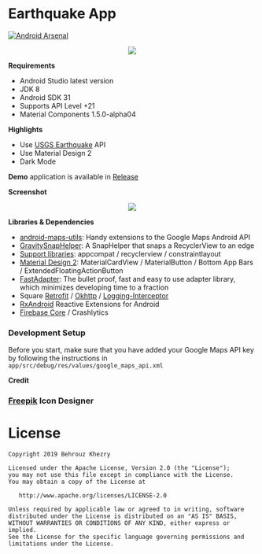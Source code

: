 # Earthquake App

[![Android Arsenal](https://img.shields.io/badge/Android%20Arsenal-Earthquake%20App-brightgreen.svg?style=flat)](https://android-arsenal.com/details/3/7911)

<p align="center"><img src="assets/screenshot-1.png" /></p>

**Requirements**
- Android Studio latest version
- JDK 8
- Android SDK 31
- Supports API Level +21
- Material Components 1.5.0-alpha04

**Highlights**
- Use [USGS Earthquake] API
- Use Material Design 2
- Dark Mode

**Demo** application is available in [Release]

**Screenshot**

<p align="center"><img src="assets/screenshot-2.png" /></p>

**Libraries & Dependencies**
- [android-maps-utils]: Handy extensions to the Google Maps Android API
- [GravitySnapHelper]: A SnapHelper that snaps a RecyclerView to an edge
- [Support libraries]: appcompat / recyclerview / constraintlayout
- [Material Design 2]: MaterialCardView / MaterialButton / Bottom App Bars / ExtendedFloatingActionButton
- [FastAdapter]: The bullet proof, fast and easy to use adapter library, which minimizes developing time to a fraction
- Square [Retrofit] / [Okhttp] / [Logging-Interceptor]
- [RxAndroid] Reactive Extensions for Android
- [Firebase Core] / Crashlytics

### Development Setup
Before you start, make sure that you have added your Google Maps API key by following the instructions in `app/src/debug/res/values/google_maps_api.xml`

**Credit**

### [Freepik] Icon Designer 

# License

    Copyright 2019 Behrouz Khezry

    Licensed under the Apache License, Version 2.0 (the "License");
    you may not use this file except in compliance with the License.
    You may obtain a copy of the License at

       http://www.apache.org/licenses/LICENSE-2.0

    Unless required by applicable law or agreed to in writing, software
    distributed under the License is distributed on an "AS IS" BASIS,
    WITHOUT WARRANTIES OR CONDITIONS OF ANY KIND, either express or implied.
    See the License for the specific language governing permissions and
    limitations under the License.

[android-maps-utils]: https://github.com/googlemaps/android-maps-utils
[GravitySnapHelper]: https://github.com/rubensousa/GravitySnapHelper
[freepik]: https://www.flaticon.com/authors/freepik
[USGS Earthquake]: https://earthquake.usgs.gov/earthquakes/feed/v1.0/geojson.php
[Support libraries]: https://developer.android.com/jetpack/androidx/
[Material Design 2]: https://material.io/develop/android/
[FastAdapter]: https://github.com/mikepenz/FastAdapter
[Retrofit]: https://github.com/square/retrofit
[Okhttp]: https://github.com/square/okhttp
[Logging-Interceptor]: https://github.com/square/okhttp/tree/master/okhttp-logging-interceptor
[RxAndroid]: https://github.com/ReactiveX/RxAndroid
[Firebase Core]: https://firebase.google.com/
[Release]: https://github.com/bkhezry/earthquake/releases

